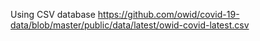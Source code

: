 Using CSV database https://github.com/owid/covid-19-data/blob/master/public/data/latest/owid-covid-latest.csv
